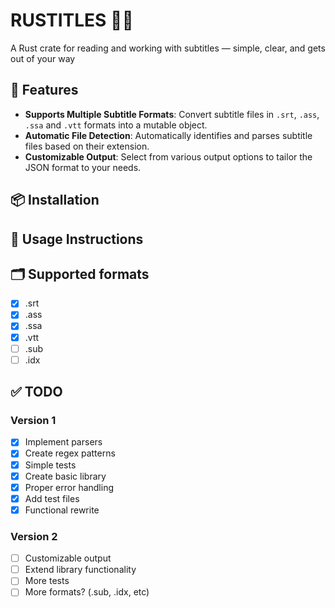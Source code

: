 # RUSTITLES 🦀📜
A Rust crate for reading and working with subtitles — simple, clear, and gets out of your way 

## 🚀 Features

- **Supports Multiple Subtitle Formats**: Convert subtitle files in `.srt`, `.ass`, `.ssa` and `.vtt` formats into a mutable object.
- **Automatic File Detection**: Automatically identifies and parses subtitle files based on their extension.
- **Customizable Output**: Select from various output options to tailor the JSON format to your needs.

## 📦 Installation

## 📜 Usage Instructions

## 🗂️ Supported formats

- [x] .srt
- [x] .ass
- [x] .ssa
- [x] .vtt
- [ ] .sub
- [ ] .idx

## ✅ TODO

### Version 1
- [x] Implement parsers
- [x] Create regex patterns
- [x] Simple tests
- [x] Create basic library
- [x] Proper error handling
- [x] Add test files
- [x] Functional rewrite

### Version 2
- [ ] Customizable output
- [ ] Extend library functionality
- [ ] More tests
- [ ] More formats? (.sub, .idx, etc)
